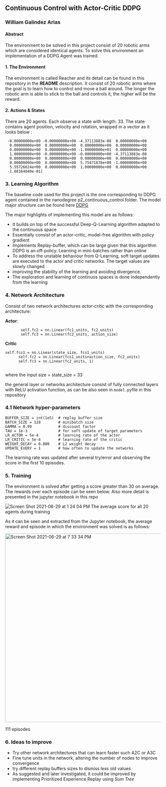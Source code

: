 ## Continuous Control with Actor-Critic DDPG
### William Galindez Arias


#### Abstract

The environment to be solved in this project consist of 20 robotic arms which are considered identical agents. To solve this environment an implementation of a DDPG Agent was trained.


#### 1. The Environment

The environment is called Reacher and its detail can be found in this repository in the **README** description. It consist of 20 robotic arms where the goal
is to learn how to control and move a ball around. The longer the robotic arm is able to stick to the ball and controls it, the higher will be the reward.

#### 2. Actions & States

There are 20 agents. Each observe a state with length: 33. The state contains agent position, velocity and rotation, wrapped in a vector as it looks below :

``` state = [ 0.00000000e+00 -4.00000000e+00  0.00000000e+00  1.00000000e+00
 -0.00000000e+00 -0.00000000e+00 -4.37113883e-08  0.00000000e+00
  0.00000000e+00  0.00000000e+00  0.00000000e+00  0.00000000e+00
  0.00000000e+00  0.00000000e+00 -1.00000000e+01  0.00000000e+00
  1.00000000e+00 -0.00000000e+00 -0.00000000e+00 -4.37113883e-08
  0.00000000e+00  0.00000000e+00  0.00000000e+00  0.00000000e+00
  0.00000000e+00  0.00000000e+00  5.75471878e+00 -1.00000000e+00
  5.55726624e+00  0.00000000e+00  1.00000000e+00  0.00000000e+00
 -1.68164849e-01]
 ```
 
 ### 3. Learning Algorithm 
 
 The baseline code used for this project is the one corresponding to DDPG agent contained in the nanodegree p2_continuous_control folder. The model major structure can be found here
 [DDPG](https://arxiv.org/abs/1509.02971)
 
 The major highlights of implementing this model are as follows:
 - It builds on top of the successful Deep-Q-Learning algorithm adapted to the continuous space 
 - Essentially consist of an actor-critic, model-free algorithm with policy gradient 
 - Implements Replay-buffer, which can be large given that this algorithm DDPG is an off-policy. Learning in mini-batches rather than online
 - To address the unstable behaviour from Q-Learning, soft target updates are executed to the actor and critic networks. The target values are slowly changed
 - improving the stability of the learning and avoiding divergence.
 - The exploration and learning of continuos spaces is done independently from the learning


### 4. Network Architecture 

Consist of two network architectures *actor-critic* with the corresponding architecture:

**Actor**:
 ```    self.fc1 = nn.Linear(state_size, fc1_units)
        self.fc2 = nn.Linear(fc1_units, fc2_units)
        self.fc3 = nn.Linear(fc2_units, action_size)

 ```
 
 **Critic**
  ``` 
 self.fcs1 = nn.Linear(state_size, fcs1_units)
        self.fc2 = nn.Linear(fcs1_units+action_size, fc2_units)
        self.fc3 = nn.Linear(fc2_units, 1)
        
  ``` 
 where the input size = state_size = 33
 
 
 the general layer or networks architecture consist of fully connected layers with ReLU activation function, as can be also seen in `model.py`file in this repository
  
### 4.1 Network hyper-parameters

```
BUFFER_SIZE = int(1e5)  # replay buffer size
BATCH_SIZE = 128        # minibatch size
GAMMA = 0.99            # discount factor
TAU = 1e-3              # for soft update of target parameters
LR_ACTOR = 5e-4         # learning rate of the actor 
LR_CRITIC = 5e-4        # learning rate of the critic
WEIGHT_DECAY = 0.000    # L2 weight decay
UPDATE_EVERY = 1        # how often to update the networks

```

The learning rate was updated after several try/error and observing the score in the first 10 episodes.

### 5. Training 

The environment is solved after getting a score greater than 30 on average. The rewards over each episode can be seen below. Also more detail is presented in the 
jupyter notebook in this repo

![Screen Shot 2021-06-29 at 1 24 04 PM](https://user-images.githubusercontent.com/25883464/123789267-47dd7580-d8dd-11eb-89b3-0bfa5838125a.png)
The average score for all 20 agents during training

As it can be seen and extracted from the Jupyter notebook, the average reward and episode in which the environment was solved is as follows:

<img width="609" alt="Screen Shot 2021-06-29 at 7 33 34 PM" src="https://user-images.githubusercontent.com/25883464/123842285-e7682b80-d910-11eb-9250-ba82eb396f1f.png">

111 episodes

### 6. Ideas to improve

- Try other network architectures that can learn faster such A2C or A3C
- Fine tune units in the network, altering the number of nodes to improve convergence
- try different replay buffers sizes to dismiss less old values 
- As suggested and later investigated, it could be improved by implementing Prioritized Experience Replay using *Sum Tree* 

